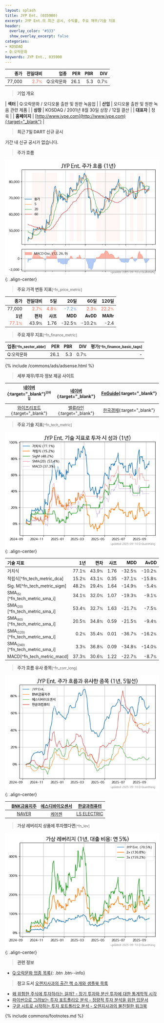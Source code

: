 ```yaml
---
layout: splash
title: JYP Ent. (035900)
excerpt: JYP Ent.의 최근 공시, 수익률, 주요 재무/기술 지표
header:
  overlay_color: "#333"
  show_overlay_excerpt: false
categories:
- KOSDAQ
- Q:오락문화
keywords: JYP Ent., 035900
---
```


| **종가** | **전일대비** | **업종** | **PER** | **PBR** | **DIV** |
| -------: | -----------: | -------: | ------: | ------: | ------: |
| 77,000 | <span style="color: tomato">2.7<small>%</small></span> | Q:오락문화 | 26.1 | 5.3 | 0.7<small>%</small> |

<!-- more -->


> **기업 개요**<a id="company"></a>

| <span style="white-space:nowrap;">**섹터**</span> | Q:오락문화 / 오디오물 출판 및 원판 녹음업 |
| <span style="white-space:nowrap;">**산업**</span> | 오디오물 출판 및 원판 녹음 관련 제품 |
| <span style="white-space:nowrap;">**상장**</span> | KOSDAQ / 2001년 8월 30일 상장 / 12월 결산 |
| <span style="white-space:nowrap;">**대표자**</span> | 정욱 |
| <span style="white-space:nowrap;">**홈페이지**</span> | [http://www.jype.com](http://www.jype.com){:target="_blank"} |


> **최근 7일 DART 신규 공시**<a id="dart"></a>

기간 내 신규 공시가 없습니다.


> **주가 흐름**<a id="price"></a>

![035900](/stock/images/035900.png){: .align-center}


> **주요 가격 변동 지표**<small>[^fn_price_metric]</small>

| **종가** | **전일대비** | **5일** | **20일** | **60일** | **120일** |
| -------: | -----------: | ------: | -------: | -------: | --------: |
| 77,000 | <span style="color: tomato">2.7<small>%</small></span> | <span style="color: tomato">4.8<small>%</small></span> | <span style="color: cornflowerblue">-7.2<small>%</small></span> | <span style="color: tomato">2.3<small>%</small></span> | <span style="color: tomato">22.2<small>%</small></span> |
| **1년** | **편차** | **샤프** | **MDD** | **AvDD** | **MARr** |
| <span style="color: tomato">77.1<small>%</small></span> | 43.9<small>%</small> | 1.76 | -32.5<small>%</small> | -10.2<small>%</small> | -2.4 |


> **주요 재무 지표**<small>[^fn_finance_metric]</small>

| **업종**<small>[^fn_sector_abbr]</small> | **PER** | **PBR** | **DIV** | **평가**<small>[^fn_finance_basic_tags]</small> |
| :--------------------------------------- | ------: | ------: | ------: | ----------------------------------------------: |
| Q:오락문화 | 26.1 | 5.3 | 0.7<small>%</small> | - |



{% include /commons/ads/adsense.html %}

> **세부 재무/투자 정보 제공 사이트**

| [네이버](https://m.stock.naver.com/domestic/stock/035900/finance/summary){:target="_blank"}<sup><small>모바일</small></sup> | [네이버](https://finance.naver.com/item/coinfo.naver?code=035900){:target="_blank"} | [FnGuide](https://comp.fnguide.com/SVO2/ASP/SVD_Invest.asp?gicode=A035900&MenuYn=Y){:target="_blank"} |
| :---: | :---: | :---: |
| [와이즈리포트](https://comp.wisereport.co.kr/company/c1040001.aspx?cmp_cd=035900){:target="_blank"} | [밸류라인](https://www.valueline.co.kr/finance/summary/035900){:target="_blank"} | [한국경제](https://markets.hankyung.com/stock/035900/financial-summary){:target="_blank"} |


> **주요 기술 지표**<small>[^fn_tech_metric]</small>


![035900](/stock/images/035900_tech.png){: .align-center}

| **기술 지표** | **1년** | **편차** | **샤프** | **MDD** | **AvDD** |
| :------------ | ------: | -----------: | -------: | ------: | -------: |
| 거치식 | 77.1<small>%</small> | 43.9<small>%</small> | 1.76 | -32.5<small>%</small> | -10.2<small>%</small> |
| 적립식[^fn_tech_metric_dca] | 15.2<small>%</small> | 43.1<small>%</small> | 0.35 | -37.1<small>%</small> | -15.8<small>%</small> |
| Sig. M[^fn_tech_metric_sigm] | 48.2<small>%</small> | 29.4<small>%</small> | 1.64 | -14.9<small>%</small> | -5.4<small>%</small> |
| SMA<small><sub>(5)</sub></small>[^fn_tech_metric_sma_i] | 34.1<small>%</small> | 32.0<small>%</small> | 1.07 | -19.3<small>%</small> | -9.1<small>%</small> |
| SMA<small><sub>(20)</sub></small>[^fn_tech_metric_sma_i] | 53.4<small>%</small> | 32.7<small>%</small> | 1.63 | -21.7<small>%</small> | -7.5<small>%</small> |
| SMA<small><sub>(60)</sub></small>[^fn_tech_metric_sma_i] | 20.5<small>%</small> | 34.8<small>%</small> | 0.59 | -21.5<small>%</small> | -9.4<small>%</small> |
| SMA<small><sub>(120)</sub></small>[^fn_tech_metric_sma_i] | 0.2<small>%</small> | 35.4<small>%</small> | 0.01 | -36.7<small>%</small> | -16.2<small>%</small> |
| SMA<small><sub>(240)</sub></small>[^fn_tech_metric_sma_i] | 3.3<small>%</small> | 36.8<small>%</small> | 0.09 | -34.8<small>%</small> | -14.0<small>%</small> |
| MACD[^fn_tech_metric_macd] | 37.3<small>%</small> | 30.6<small>%</small> | 1.22 | -22.7<small>%</small> | -8.7<small>%</small> |


> **주가 흐름 유사 종목**<a id="corr"></a><small>[^fn_corr_long]</small>

![035900](/stock/images/035900_corr.png){: .align-center}

|       | [BNK금융지주](/138930/) | [에스디바이오센서](/137310/) | [한글과컴퓨터](/030520/) |
| :---: | :------------------------------------: | :------------------------------------: | :------------------------------------: |
|       | [NAVER](/035420/) | [케어젠](/214370/) | [LS ELECTRIC](/010120/) |


> **가상 레버리지 상품에 투자했다면**<a id="2x"></a><small>[^fn_lev]</small>

![035900](/stock/images/035900_2x.png){: .align-center}


> **관련 정보**

- [Q:오락문화 업종 목록](/stats/sector/kosdaq_업종_오락문화_종목/){: .btn .btn--info}

> **참고 도서** [오렌지사과의 출간 책 소개와 샘플북 목록](https://kongdori.tistory.com/691)

- [왜 위험한 주식에 투자하라는 걸까? - 장기 투자와 분산 투자에 대한 통계학적 시각](https://kongdori.tistory.com/421)
- [파이썬으로 그려보는 투자 포트폴리오 분석  - 정량적 투자 분석을 위한 입문서](https://kongdori.tistory.com/643)
- [구글 시트로 시작하는 투자 포트폴리오 분석 - 오렌지사과의 불친절한 워크북](https://kongdori.tistory.com/449)


{% include commons/footnotes.md %}